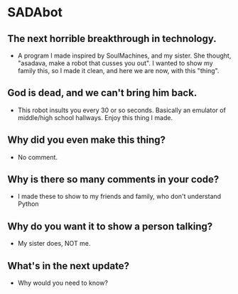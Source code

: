# SADAbot
## The next horrible breakthrough in technology.
- A program I made inspired by SoulMachines, and my sister. She thought, "asadava, make a robot that cusses you out". I wanted to show my family this, so I made it clean, and here we are now, with this "thing".
## God is dead, and we can't bring him back.
- This robot insults you every 30 or so seconds. Basically an emulator of middle/high school hallways. Enjoy this thing I made.
## Why did you even make this thing?
- No comment.
## Why is there so many comments in your code?
- I made these to show to my friends and family, who don't understand Python
## Why do you want it to show a person talking?
- My sister does, NOT me.
## What's in the next update?
- Why would you need to know?
